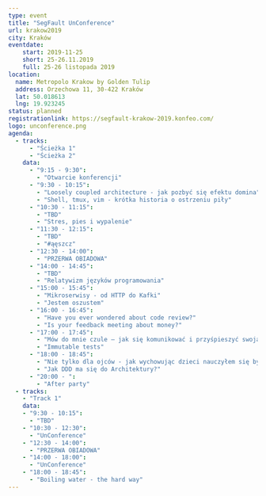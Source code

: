 ```yaml
---
type: event
title: "SegFault UnConference"
url: krakow2019
city: Kraków
eventdate:
    start: 2019-11-25
    short: 25-26.11.2019
    full: 25-26 listopada 2019
location:
  name: Metropolo Krakow by Golden Tulip
  address: Orzechowa 11, 30-422 Kraków
  lat: 50.018613
  lng: 19.923245
status: planned
registrationlink: https://segfault-krakow-2019.konfeo.com/
logo: unconference.png
agenda:
  - tracks:
      - "Ścieżka 1"
      - "Ścieżka 2"
    data:
      - "9:15 - 9:30":
        - "Otwarcie konferencji"
      - "9:30 - 10:15":
        - "Loosely coupled architecture - jak pozbyć się efektu domina"
        - "Shell, tmux, vim - krótka historia o ostrzeniu piły"
      - "10:30 - 11:15":
        - "TBD"
        - "Stres, pies i wypalenie"
      - "11:30 - 12:15":
        - "TBD"
        - "#ąęszcz"
      - "12:30 - 14:00":
        - "PRZERWA OBIADOWA"
      - "14:00 - 14:45":
        - "TBD"
        - "Relatywizm języków programowania"
      - "15:00 - 15:45":
        - "Mikroserwisy - od HTTP do Kafki"
        - "Jestem oszustem"
      - "16:00 - 16:45":
        - "Have you ever wondered about code review?"
        - "Is your feedback meeting about money?"
      - "17:00 - 17:45":
        - "Mów do mnie czule – jak się komunikować i przyśpieszyć swoją karierę."
        - "Immutable tests"
      - "18:00 - 18:45":
        - "Nie tylko dla ojców - jak wychowując dzieci nauczyłem się być lepszym programistą"
        - "Jak DDD ma się do Architektury?"
      - "20:00 - ":
        - "After party"
  - tracks:
    - "Track 1"
    data:
    - "9:30 - 10:15":
      - "TBD"
    - "10:30 - 12:30":
      - "UnConference"
    - "12:30 - 14:00":
      - "PRZERWA OBIADOWA"
    - "14:00 - 18:00":
      - "UnConference"
    - "18:00 - 18:45":
      - "Boiling water - the hard way"
---
```

